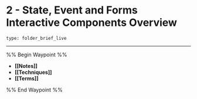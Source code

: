 # 2 - State, Event and Forms Interactive Components Overview
 
```ccard
type: folder_brief_live
```
 
---

%% Begin Waypoint %%
- **[[Notes]]**
- **[[Techniques]]**
- **[[Terms]]**

%% End Waypoint %%